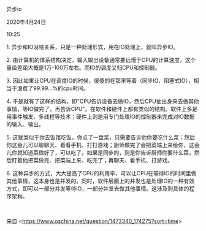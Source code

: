 异步io

2020年4月24日

10:25

1\. 异步和IO没啥关系，只是一种处理形式，用在IO处理上，就叫异步IO。

2\. 由计算机的体系结构决定，输入输出设备通常要远慢于CPU的计算速度，这个量级差距大概是1万-100万左右。而IO的调度又归CPU和控制器。

3\. 因此如果让CPU在调度IO的时候，傻傻的在那里等着（同步IO、阻塞式IO），相当于浪费了99.99\...%的cpu时间。

4\. 于是就有了这样的结构，即"CPU告诉设备去做IO，然后CPU抽出身来去做其他事情，等IO做完了，再告诉CPU"。在软件和硬件上都有类似的结构。软件上多是用事件触发、多线程等技术；硬件上则是用专门处理IO的控制器来完成对IO数据的输入、输出。

5\. 这就类似于你去饭馆吃饭，你点了一盘菜，只需要告诉他你要吃什么菜；然后你这会儿可以聊聊天、看看手机、打打游戏；厨师做完了会把菜端上来给你，这会儿你就知道菜做好了，可以吃了。如果是同步的，则是你告诉厨师你要什么菜，然后盯着他把菜做完、把菜端上来、吃完了；再聊天、看手机、打游戏。

6\. 这种异步的方式，大大提高了CPU的利用率，可以让CPU在等待IO的时间里做其他事情，这本身也是并发的。同时，软件层面上的并发也是处理IO的一种有效方式，即可以一部分并发等待IO，一部分并发去做其他事情。这涉及到具体的程序架构。

 

来自 \<<https://www.oschina.net/question/1473340_174275?sort=time>\>
